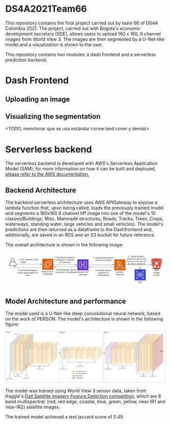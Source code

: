 # DS4A2021Team66

This repository contains the final project carried out by team 66 of DS4A Colombia 2021. The project, carried out with Bogota's economic development secretary (SDE), allows users to upload 160 x 160, 8 channel images from World View 3. The images are then segmented by a U-Net-like model and a visualization is shown to the user.

This repository contains two modules: a dash frontend and a serverless prediction backend.

# Dash Frontend

## Uploading an image

<TODO>

## Visualizing the segmentation

<TODO, mencionar que se usa estándar corine land cover y demás>

# Serverless backend

The serverless backend is developed with AWS's Serverless Application Model (SAM), for more information on how it can be built and deployed, [please refer to the AWS documentation.](https://docs.aws.amazon.com/serverless-application-model/latest/developerguide/serverless-getting-started-hello-world.html)

## Backend Architecture

The backend serverless architecture uses AWS APIGateway to expose a lambda function that, upon being called, loads the previously trained model and segments a 160x160 8 channel tiff image into one of the model's 10 classes(Buildings, Misc. Manmade structures, Roads, Tracks, Trees, Crops, waterways, standing water, large vehicles and small vehicles). The model's predictions are then returned as a dataframe to the Dashfrontend and, additionally, are saved in an RDS and an S3 bucket for future reference.

The overall architecture is shown in the following image:

![Backend architecture](BackendArchitecture.png)

## Model Architecture and performance

The model used is a U-Net-like deep convolutional neural network, based on the work of PERSON. The model's architecture is shown in the following figure:

![Model architecture](ModelArchitecture.jpeg)

The model was trained using World View 3 sensor data, taken from Kaggle's [Dstl Satellite Imagery Feature Detection competition](https://www.kaggle.com/c/dstl-satellite-imagery-feature-detection), which are 8 band multispectral: (red, red edge, coastal, blue, green, yellow, near-IR1 and near-IR2) satellite images.

The trained model achieved a test jaccard score of 0.49.

<TODO>
